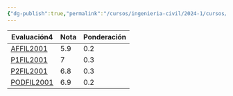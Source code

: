 ```yaml
---
{"dg-publish":true,"permalink":"/cursos/ingenieria-civil/2024-1/cursos/fil-2001/"}
---
```



<div><table class="dataview table-view-table"><thead class="table-view-thead"><tr class="table-view-tr-header"><th class="table-view-th"><span>Evaluación</span><span class="dataview small-text">4</span></th><th class="table-view-th"><span>Nota</span></th><th class="table-view-th"><span>Ponderación</span></th></tr></thead><tbody class="table-view-tbody"><tr><td><span><a data-tooltip-position="top" aria-label="Cursos/Ingeniería Civil/2024-1/Evaluaciones/Filosofía; ¿Para qué¿/AFFIL2001.md" data-href="Cursos/Ingeniería Civil/2024-1/Evaluaciones/Filosofía; ¿Para qué¿/AFFIL2001.md" href="Cursos/Ingeniería Civil/2024-1/Evaluaciones/Filosofía; ¿Para qué¿/AFFIL2001.md" class="original-internal-link" target="_blank" rel="noopener nofollow" style="display: none;">AFFIL2001</a><a data-tooltip-position="top" aria-label="Cursos/Ingeniería Civil/2024-1/Evaluaciones/Filosofía; ¿Para qué¿/AFFIL2001.md" data-href="Cursos/Ingeniería Civil/2024-1/Evaluaciones/Filosofía; ¿Para qué¿/AFFIL2001.md" href="Cursos/Ingeniería Civil/2024-1/Evaluaciones/Filosofía; ¿Para qué¿/AFFIL2001.md" class="internal-link mathLink-internal-link" target="_blank" rel="noopener nofollow">AFFIL2001</a></span></td><td>5.9</td><td><span>0.2</span></td></tr><tr><td><span><a data-tooltip-position="top" aria-label="Cursos/Ingeniería Civil/2024-1/Evaluaciones/Filosofía; ¿Para qué¿/P1FIL2001.md" data-href="Cursos/Ingeniería Civil/2024-1/Evaluaciones/Filosofía; ¿Para qué¿/P1FIL2001.md" href="Cursos/Ingeniería Civil/2024-1/Evaluaciones/Filosofía; ¿Para qué¿/P1FIL2001.md" class="original-internal-link" target="_blank" rel="noopener nofollow" style="display: none;">P1FIL2001</a><a data-tooltip-position="top" aria-label="Cursos/Ingeniería Civil/2024-1/Evaluaciones/Filosofía; ¿Para qué¿/P1FIL2001.md" data-href="Cursos/Ingeniería Civil/2024-1/Evaluaciones/Filosofía; ¿Para qué¿/P1FIL2001.md" href="Cursos/Ingeniería Civil/2024-1/Evaluaciones/Filosofía; ¿Para qué¿/P1FIL2001.md" class="internal-link mathLink-internal-link" target="_blank" rel="noopener nofollow">P1FIL2001</a></span></td><td>7</td><td><span>0.3</span></td></tr><tr><td><span><a data-tooltip-position="top" aria-label="Cursos/Ingeniería Civil/2024-1/Evaluaciones/Filosofía; ¿Para qué¿/P2FIL2001.md" data-href="Cursos/Ingeniería Civil/2024-1/Evaluaciones/Filosofía; ¿Para qué¿/P2FIL2001.md" href="Cursos/Ingeniería Civil/2024-1/Evaluaciones/Filosofía; ¿Para qué¿/P2FIL2001.md" class="original-internal-link" target="_blank" rel="noopener nofollow" style="display: none;">P2FIL2001</a><a data-tooltip-position="top" aria-label="Cursos/Ingeniería Civil/2024-1/Evaluaciones/Filosofía; ¿Para qué¿/P2FIL2001.md" data-href="Cursos/Ingeniería Civil/2024-1/Evaluaciones/Filosofía; ¿Para qué¿/P2FIL2001.md" href="Cursos/Ingeniería Civil/2024-1/Evaluaciones/Filosofía; ¿Para qué¿/P2FIL2001.md" class="internal-link mathLink-internal-link" target="_blank" rel="noopener nofollow">P2FIL2001</a></span></td><td>6.8</td><td><span>0.3</span></td></tr><tr><td><span><a data-tooltip-position="top" aria-label="Cursos/Ingeniería Civil/2024-1/Evaluaciones/Filosofía; ¿Para qué¿/PODFIL2001.md" data-href="Cursos/Ingeniería Civil/2024-1/Evaluaciones/Filosofía; ¿Para qué¿/PODFIL2001.md" href="Cursos/Ingeniería Civil/2024-1/Evaluaciones/Filosofía; ¿Para qué¿/PODFIL2001.md" class="original-internal-link" target="_blank" rel="noopener nofollow" style="display: none;">PODFIL2001</a><a data-tooltip-position="top" aria-label="Cursos/Ingeniería Civil/2024-1/Evaluaciones/Filosofía; ¿Para qué¿/PODFIL2001.md" data-href="Cursos/Ingeniería Civil/2024-1/Evaluaciones/Filosofía; ¿Para qué¿/PODFIL2001.md" href="Cursos/Ingeniería Civil/2024-1/Evaluaciones/Filosofía; ¿Para qué¿/PODFIL2001.md" class="internal-link mathLink-internal-link" target="_blank" rel="noopener nofollow">PODFIL2001</a></span></td><td>6.9</td><td><span>0.2</span></td></tr></tbody></table></div><p><span><span class="math math-inline is-loaded"><mjx-container class="MathJax" jax="CHTML"><mjx-math class="MJX-TEX"><mjx-mstyle size="Lg"><mjx-texatom texclass="ORD"><mjx-mtext class="mjx-n"><mjx-c class="mjx-c4E"></mjx-c><mjx-c class="mjx-c46"></mjx-c><mjx-c class="mjx-c43"></mjx-c></mjx-mtext><mjx-mo class="mjx-n" space="4"><mjx-c class="mjx-c3D"></mjx-c></mjx-mo><mjx-mn class="mjx-n" space="4"><mjx-c class="mjx-c36"></mjx-c><mjx-c class="mjx-c2E"></mjx-c><mjx-c class="mjx-c37"></mjx-c></mjx-mn></mjx-texatom></mjx-mstyle></mjx-math></mjx-container></span></span></p>

